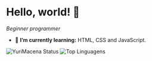 # Hello, world! 👋
*Beginner programmer*
- 🌱 **I’m currently learning:** HTML, CSS and JavaScript.

![YuriMacena Status](https://github-readme-stats.vercel.app/api?username=YuriMacena&show_icons=true) ![Top Linguagens](https://github-readme-stats.vercel.app/api/top-langs/?username=YuriMacena&layout=compact)
<!-- - 🔭 I’m currently working on ...
- 👯 I’m looking to collaborate on ...
- 🤔 I’m looking for help with ...
- 💬 Ask me about ...
- 📫 How to reach me: ...
- 😄 Pronouns: ...
- ⚡ Fun fact: ...
-->
